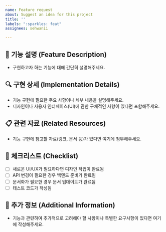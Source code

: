 ```yaml
---
name: Feature request
about: Suggest an idea for this project
title: ''
labels: ":sparkles: feat"
assignees: sehwanii

---
```


## 🚀 기능 설명 (Feature Description)
- 구현하고자 하는 기능에 대해 간단히 설명해주세요.

## 🔍 구현 상세 (Implementation Details)
- 기능 구현에 필요한 주요 사항이나 세부 내용을 설명해주세요.
- 디자인이나 사용자 인터페이스(UI)에 관한 구체적인 사항이 있다면 포함해주세요.

## 📋 관련 자료 (Related Resources)
- 기능 구현에 참고할 자료(링크, 문서 등)가 있다면 여기에 첨부해주세요.

## 📌 체크리스트 (Checklist)
- [ ] 새로운 UI/UX가 필요하다면 디자인 작업이 완료됨
- [ ] API 변경이 필요한 경우 백엔드 준비가 완료됨
- [ ] 문서화가 필요한 경우 문서 업데이트가 완료됨
- [ ] 테스트 코드가 작성됨

## 📝 추가 정보 (Additional Information)
- 기능과 관련하여 추가적으로 고려해야 할 사항이나 특별한 요구사항이 있다면 여기에 작성해주세요.
